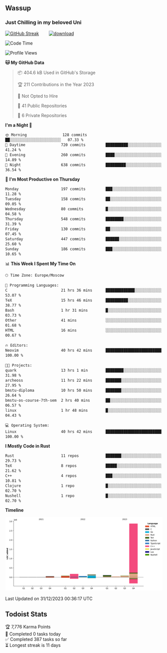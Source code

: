 ## Wassup 
### Just Chilling in my beloved Uni 

<!--
-->

[![GitHub Streak](http://github-readme-streak-stats.herokuapp.com?user=archeoss&theme=shades-of-purple&hide_border=true&date_format=j%20M%5B%20Y%5D)](https://git.io/streak-stats)&nbsp;&nbsp;&nbsp;&nbsp;&nbsp;&nbsp;&nbsp;&nbsp;[![download](https://user-images.githubusercontent.com/68448737/147796309-d8b65b1d-4dde-40d9-b03a-2b42aaa6cd43.jpeg)
](http://bmstu.ru/)

<!--START_SECTION:waka-->
![Code Time](http://img.shields.io/badge/Code%20Time-2%2C323%20hrs%2024%20mins-blue)

![Profile Views](http://img.shields.io/badge/Profile%20Views-0-blue)

**🐱 My GitHub Data** 

> 📦 404.6 kB Used in GitHub's Storage 
 > 
> 🏆 211 Contributions in the Year 2023
 > 
> 🚫 Not Opted to Hire
 > 
> 📜 41 Public Repositories 
 > 
> 🔑 6 Private Repositories 
 > 
**I'm a Night 🦉** 

```text
🌞 Morning                128 commits         ██░░░░░░░░░░░░░░░░░░░░░░░   07.33 % 
🌆 Daytime                720 commits         ██████████░░░░░░░░░░░░░░░   41.24 % 
🌃 Evening                260 commits         ████░░░░░░░░░░░░░░░░░░░░░   14.89 % 
🌙 Night                  638 commits         █████████░░░░░░░░░░░░░░░░   36.54 % 
```
📅 **I'm Most Productive on Thursday** 

```text
Monday                   197 commits         ███░░░░░░░░░░░░░░░░░░░░░░   11.28 % 
Tuesday                  158 commits         ██░░░░░░░░░░░░░░░░░░░░░░░   09.05 % 
Wednesday                80 commits          █░░░░░░░░░░░░░░░░░░░░░░░░   04.58 % 
Thursday                 548 commits         ████████░░░░░░░░░░░░░░░░░   31.39 % 
Friday                   130 commits         ██░░░░░░░░░░░░░░░░░░░░░░░   07.45 % 
Saturday                 447 commits         ██████░░░░░░░░░░░░░░░░░░░   25.60 % 
Sunday                   186 commits         ███░░░░░░░░░░░░░░░░░░░░░░   10.65 % 
```


📊 **This Week I Spent My Time On** 

```text
🕑︎ Time Zone: Europe/Moscow

💬 Programming Languages: 
C                        21 hrs 36 mins      █████████████░░░░░░░░░░░░   53.07 % 
TeX                      15 hrs 46 mins      ██████████░░░░░░░░░░░░░░░   38.77 % 
Bash                     1 hr 31 mins        █░░░░░░░░░░░░░░░░░░░░░░░░   03.73 % 
Other                    41 mins             ░░░░░░░░░░░░░░░░░░░░░░░░░   01.68 % 
HTML                     16 mins             ░░░░░░░░░░░░░░░░░░░░░░░░░   00.67 % 

🔥 Editors: 
Neovim                   40 hrs 42 mins      █████████████████████████   100.00 % 

🐱‍💻 Projects: 
quark                    13 hrs 1 min        ████████░░░░░░░░░░░░░░░░░   31.98 % 
archeoss                 11 hrs 22 mins      ███████░░░░░░░░░░░░░░░░░░   27.95 % 
bmstu-diploma            10 hrs 50 mins      ███████░░░░░░░░░░░░░░░░░░   26.64 % 
bmstu-os-course-7th-sem  2 hrs 40 mins       ██░░░░░░░░░░░░░░░░░░░░░░░   06.57 % 
linux                    1 hr 48 mins        █░░░░░░░░░░░░░░░░░░░░░░░░   04.43 % 

💻 Operating System: 
Linux                    40 hrs 42 mins      █████████████████████████   100.00 % 
```

**I Mostly Code in Rust** 

```text
Rust                     11 repos            ███████░░░░░░░░░░░░░░░░░░   29.73 % 
TeX                      8 repos             █████░░░░░░░░░░░░░░░░░░░░   21.62 % 
C++                      4 repos             ███░░░░░░░░░░░░░░░░░░░░░░   10.81 % 
Clojure                  1 repo              █░░░░░░░░░░░░░░░░░░░░░░░░   02.70 % 
Nushell                  1 repo              █░░░░░░░░░░░░░░░░░░░░░░░░   02.70 % 
```



**Timeline**

![Lines of Code chart](https://raw.githubusercontent.com/archeoss/archeoss/master/assets/bar_graph.png)


 Last Updated on 31/12/2023 00:36:17 UTC
<!--END_SECTION:waka-->

## Todoist Stats

<!-- TODO-IST:START -->
🏆  7,776 Karma Points           
🌸  Completed 0 tasks today           
✅  Completed 387 tasks so far           
⏳  Longest streak is 11 days
<!-- TODO-IST:END -->
